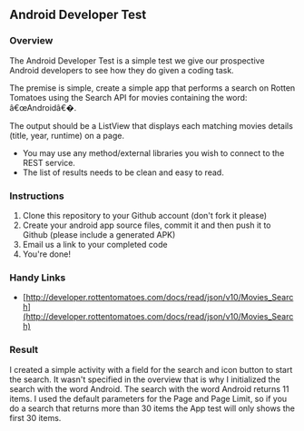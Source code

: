 ## Android Developer Test

### Overview

The Android Developer Test is a simple test we give our prospective Android developers to see how they do given a coding task.

The premise is simple, create a simple app that performs a search on Rotten Tomatoes using the Search API for movies containing the word: â€œAndroidâ€�.

The output should be a ListView that displays each matching movies details (title, year, runtime) on a page.

* You may use any method/external libraries you wish to connect to the REST service.
* The list of results needs to be clean and easy to read.

### Instructions

1. Clone this repository to your Github account (don't fork it please)
2. Create your android app source files, commit it and then push it to Github (please include a generated APK)
3. Email us a link to your completed code
4. You're done!

### Handy Links

* [http://developer.rottentomatoes.com/docs/read/json/v10/Movies_Search](http://developer.rottentomatoes.com/docs/read/json/v10/Movies_Search)

### Result

I created a simple activity with a field for the search and icon button to start the search. It wasn't specified in the overview that is why I initialized the search with the word Android.
The search with the word Android returns 11 items. I used the default parameters for the Page and Page Limit, so if you do a search that returns more than 30 items the App test will only shows the first 30 items.

